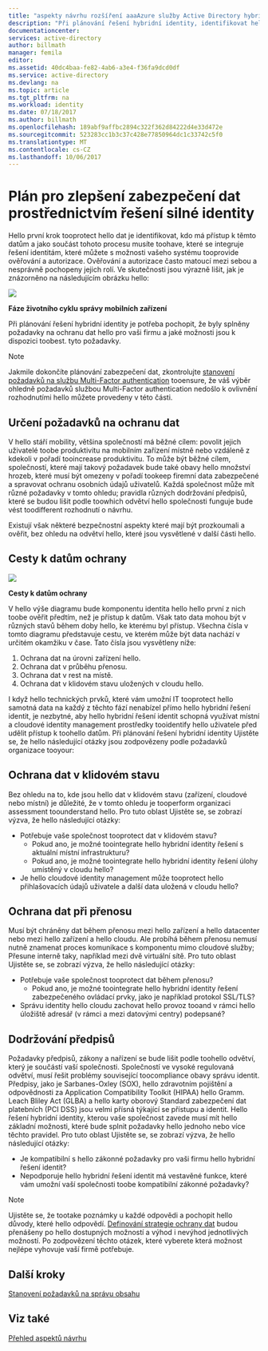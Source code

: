 ```yaml
---
title: "aspekty návrhu rozšíření aaaAzure služby Active Directory hybridní identity – určení požadavků na ochranu dat | Microsoft Docs"
description: "Při plánování řešení hybridní identity, identifikovat hello požadavků na ochranu dat pro vaši firmu a jaké možnosti jsou k dispozici toobest splňovat tyto požadavky."
documentationcenter: 
services: active-directory
author: billmath
manager: femila
editor: 
ms.assetid: 40dc4baa-fe82-4ab6-a3e4-f36fa9dcd0df
ms.service: active-directory
ms.devlang: na
ms.topic: article
ms.tgt_pltfrm: na
ms.workload: identity
ms.date: 07/18/2017
ms.author: billmath
ms.openlocfilehash: 189abf9affbc2894c322f362d84222d4e33d472e
ms.sourcegitcommit: 523283cc1b3c37c428e77850964dc1c33742c5f0
ms.translationtype: MT
ms.contentlocale: cs-CZ
ms.lasthandoff: 10/06/2017
---
```

# <a name="plan-for-enhancing-data-security-through-strong-identity-solution"></a>Plán pro zlepšení zabezpečení dat prostřednictvím řešení silné identity
Hello první krok tooprotect hello dat je identifikovat, kdo má přístup k těmto datům a jako součást tohoto procesu musíte toohave, které se integruje řešení identitám, které můžete s možnosti vašeho systému tooprovide ověřování a autorizace. Ověřování a autorizace často matoucí mezi sebou a nesprávně pochopeny jejich rolí. Ve skutečnosti jsou výrazně lišit, jak je znázorněno na následujícím obrázku hello:

![](./media/hybrid-id-design-considerations/mobile-devicemgt-lifecycle.png)

**Fáze životního cyklu správy mobilních zařízení**

Při plánování řešení hybridní identity je potřeba pochopit, že byly splněny požadavky na ochranu dat hello pro vaši firmu a jaké možnosti jsou k dispozici toobest. tyto požadavky.

> [!NOTE]
> Jakmile dokončíte plánování zabezpečení dat, zkontrolujte [stanovení požadavků na službu Multi-Factor authentication](active-directory-hybrid-identity-design-considerations-multifactor-auth-requirements.md) tooensure, že váš výběr ohledně požadavků službou Multi-Factor authentication nedošlo k ovlivnění rozhodnutími hello můžete provedeny v této části.
> 
> 

## <a name="determine-data-protection-requirements"></a>Určení požadavků na ochranu dat
V hello stáří mobility, většina společností má běžné cílem: povolit jejich uživatelé toobe produktivitu na mobilním zařízení místně nebo vzdáleně z kdekoli v pořadí tooincrease produktivitu. To může být běžné cílem, společností, které mají takový požadavek bude také obavy hello množství hrozeb, které musí být omezeny v pořadí tookeep firemní data zabezpečené a spravovat ochranu osobních údajů uživatelů. Každá společnost může mít různé požadavky v tomto ohledu; pravidla různých dodržování předpisů, které se budou lišit podle toowhich odvětví hello společnosti funguje bude vést toodifferent rozhodnutí o návrhu. 

Existují však některé bezpečnostní aspekty které mají být prozkoumali a ověřit, bez ohledu na odvětví hello, které jsou vysvětlené v další části hello.

## <a name="data-protection-paths"></a>Cesty k datům ochrany
![](./media/hybrid-id-design-considerations/data-protection-paths.png)

**Cesty k datům ochrany**

V hello výše diagramu bude komponentu identita hello hello první z nich toobe ověřit předtím, než je přístup k datům. Však tato data mohou být v různých stavů během doby hello, ke kterému byl přístup. Všechna čísla v tomto diagramu představuje cestu, ve kterém může být data nachází v určitém okamžiku v čase. Tato čísla jsou vysvětleny níže:

1. Ochrana dat na úrovni zařízení hello.
2. Ochrana dat v průběhu přenosu.
3. Ochrana dat v rest na místě.
4. Ochrana dat v klidovém stavu uložených v cloudu hello.

I když hello technických prvků, které vám umožní IT tooprotect hello samotná data na každý z těchto fází nenabízel přímo hello hybridní řešení identit, je nezbytné, aby hello hybridní řešení identit schopná využívat místní a cloudové identity management prostředky tooidentify hello uživatele před udělit přístup k toohello datům. Při plánování řešení hybridní identity Ujistěte se, že hello následující otázky jsou zodpovězeny podle požadavků organizace tooyour:

## <a name="data-protection-at-rest"></a>Ochrana dat v klidovém stavu
Bez ohledu na to, kde jsou hello dat v klidovém stavu (zařízení, cloudové nebo místní) je důležité, že v tomto ohledu je tooperform organizaci assessment toounderstand hello. Pro tuto oblast Ujistěte se, se zobrazí výzva, že hello následující otázky:

* Potřebuje vaše společnost tooprotect dat v klidovém stavu?
  * Pokud ano, je možné toointegrate hello hybridní identity řešení s aktuální místní infrastrukturu?
  * Pokud ano, je možné toointegrate hello hybridní identity řešení úlohy umístěný v cloudu hello?
* Je hello cloudové identity management může tooprotect hello přihlašovacích údajů uživatele a další data uložená v cloudu hello?

## <a name="data-protection-in-transit"></a>Ochrana dat při přenosu
Musí být chráněny dat během přenosu mezi hello zařízení a hello datacenter nebo mezi hello zařízení a hello cloudu. Ale probíhá během přenosu nemusí nutně znamenat proces komunikace s komponentu mimo cloudové služby; Přesune interně taky, například mezi dvě virtuální sítě. Pro tuto oblast Ujistěte se, se zobrazí výzva, že hello následující otázky:

* Potřebuje vaše společnost tooprotect dat během přenosu?
  * Pokud ano, je možné toointegrate hello hybridní identity řešení zabezpečeného ovládací prvky, jako je například protokol SSL/TLS?
* Správu identity hello cloudu zachovat hello provoz tooand v rámci hello úložiště adresář (v rámci a mezi datovými centry) podepsané?

## <a name="compliance"></a>Dodržování předpisů
Požadavky předpisů, zákony a nařízení se bude lišit podle toohello odvětví, který je součástí vaší společnosti. Společností ve vysoké regulovaná odvětví, musí řešit problémy související toocompliance obavy správu identit. Předpisy, jako je Sarbanes-Oxley (SOX), hello zdravotním pojištění a odpovědnosti za Application Compatibility Toolkit (HIPAA) hello Gramm. Leach Bliley Act (GLBA) a hello karty oborový Standard zabezpečení dat platebních (PCI DSS) jsou velmi přísná týkající se přístupu a identit. Hello řešení hybridní identity, kterou vaše společnost zavede musí mít hello základní možnosti, které bude splnit požadavky hello jednoho nebo více těchto pravidel. Pro tuto oblast Ujistěte se, se zobrazí výzva, že hello následující otázky:

* Je kompatibilní s hello zákonné požadavky pro vaši firmu hello hybridní řešení identit?
* Nepodporuje hello hybridní řešení identit má vestavěné funkce, které vám umožní vaší společnosti toobe kompatibilní zákonné požadavky? 

> [!NOTE]
> Ujistěte se, že tootake poznámky u každé odpovědi a pochopit hello důvody, které hello odpovědí. [Definování strategie ochrany dat](active-directory-hybrid-identity-design-considerations-data-protection-strategy.md) budou přenášeny po hello dostupných možností a výhod i nevýhod jednotlivých možností.  Po zodpovězení těchto otázek, které vyberete která možnost nejlépe vyhovuje vaší firmě potřebuje.
> 
> 

## <a name="next-steps"></a>Další kroky
 [Stanovení požadavků na správu obsahu](active-directory-hybrid-identity-design-considerations-contentmgt-requirements.md)

## <a name="see-also"></a>Viz také
[Přehled aspektů návrhu](active-directory-hybrid-identity-design-considerations-overview.md)

